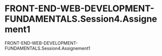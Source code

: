 # FRONT-END-WEB-DEVELOPMENT-FUNDAMENTALS.Session4.Assignement1
FRONT-END-WEB-DEVELOPMENT-FUNDAMENTALS.Session4.Assignement1
